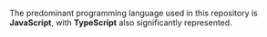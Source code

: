 The predominant programming language used in this repository is **JavaScript**, with **TypeScript** also significantly represented.